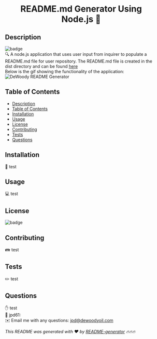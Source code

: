 
<h1 align="center">README.md Generator Using Node.js 👋</h1>

## Description
![badge](https://img.shields.io/badge/license-ISC-brightgreen)<br />
🔍 A node.js application that uses user input from inquirer to populate a README.md file for user repository. The README.md file is created in the dist directory and can be found [here](.dist/README.md)
<br />
Below is the gif showing the functionality of the application: <br />
![DeWoody README Generator](./src/dewoody-readme-generator.gif)

## Table of Contents
- [Description](#description)
- [Table of Contents](#table-of-contents)
- [Installation](#installation)
- [Usage](#usage)
- [License](#license)
- [Contributing](#contributing)
- [Tests](#tests)
- [Questions](#questions)

## Installation
💾 test

## Usage
💻 test

## License
![badge](https://img.shields.io/badge/license-ISC-brightgreen)

## Contributing
👪 test

## Tests
✏️ test

## Questions
✋ test<br />
🚶 jpd61:<br />
✉️ Email me with any questions: jpd@dewoodyoil.com<br />

_This README was generated with ❤️ by [README-generator](https://github.com/jpd61/README-generator) 🔥🔥🔥_
    